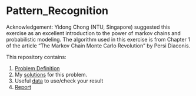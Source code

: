 # Pattern_Recognition


Acknowledgement: Yidong Chong (NTU, Singapore) suggested this exercise as an excellent introduction to the power of markov chains and probabilistic modeling. The algorithm used in this exercise is from Chapter 1 of the article “The Markov Chain Monte Carlo Revolution” by Persi Diaconis.

This repository contains:

1. [Problem Definition](https://github.com/shulin16/Pattern_Recognition_Project_Cryptography/blob/main/Problem%20Definition.pdf)
2. My [solutions](https://github.com/shulin16/Pattern_Recognition_Project_Cryptography/tree/main/MATLAB%20Codes) for this problem.
3. Useful [data](https://github.com/shulin16/Pattern_Recognition_Project_Cryptography/tree/main/MATLAB%20Data) to use/check your result
4. [Report](https://github.com/shulin16/Pattern_Recognition_Project_Cryptography/blob/main/Project%20Results%20Report.pdf)
